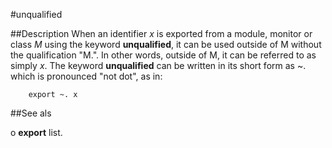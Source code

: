 
#unqualified

##Description
When an identifier _x_ is exported from a module, monitor or class _M_ using the keyword **unqualified**, it can be used outside of M without the qualification "M.". In other words, outside of M, it can be referred to as simply _x_. The keyword **unqualified** can be written in its short form as ~. which is pronounced "not dot", as in:


        export ~. x
##See als

o **export** list.



